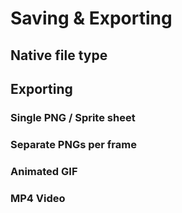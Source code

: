 # Saving & Exporting

<!-- TODO -->

## Native file type

<!-- TODO -->

## Exporting

<!-- TODO -->

### Single PNG / Sprite sheet

<!-- TODO -->

### Separate PNGs per frame

<!-- TODO -->

### Animated GIF

<!-- TODO -->

### MP4 Video

<!-- TODO -->
